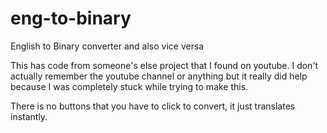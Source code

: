# eng-to-binary
English to Binary converter and also vice versa

This has code from someone's else project that I found on youtube. I don't actually remember the youtube channel or anything but it really did help because I was completely stuck while trying to make this.

There is no buttons that you have to click to convert, it just translates instantly.
